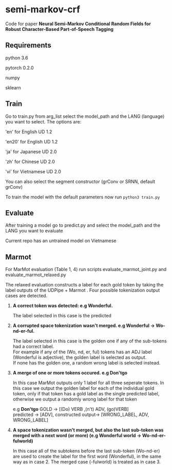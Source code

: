 # semi-markov-crf

Code for paper **Neural Semi-Markov Conditional Random Fields for Robust Character-Based Part-of-Speech Tagging**

## Requirements
python 3.6

pytorch 0.2.0

numpy

sklearn


## Train

Go to train.py from arg\_list select the model\_path and the LANG (language) you want to select. The options are:

'en' for English  UD 1.2 

'en20' for English  UD 1.2 

'ja' for Japanese UD 2.0

'zh' for Chinese UD 2.0

'vi' for Vietnamese UD 2.0


You can also select the segment constructor (grConv or SRNN, default grConv)

To train the model with the default parameters now run `python3 train.py`

## Evaluate

After training a model go to predict.py and select the model\_path and the LANG you want to evaluate

Current repo has an untrained model on Vietnamese

## Marmot

For MarMot evaluation (Table 1, 4) run scripts evaluate_marmot_joint.py and evaluate_marmot_relaxed.py


The relaxed evaluation constructs a label for each gold token by taking the label outputs of the UDPipe + Marmot
. 
Four possible tokenization output cases are detected.

1. **A correct token was detected: e.g Wonderful.**

   The label selected in this case is the predicted

2. **A corrupted space tokenization wasn't merged. e.g Wonderful -> Wo-nd-er-ful.**

   The label selected in this case is the golden one if any of the sub-tokens had a correct label.  
   For example if any of the (Wo, nd, er, ful) tokens has an ADJ label (Wonderful is adjective), the golden label is selected as output.  
   If none has the golden one, a random wrong label is selected instead.


3. **A merge of one or more tokens occured. e.g Don'tgo**

   In this case MarMot outputs only 1 label for all three seperate tokens.
   In this case we output the golden label for each of the individual gold token, only if that token has a gold label as the single predicted label, otherwise we output a randomly wrong label for that token

   e.g **Don'tgo** GOLD -> [(Do) VERB ,(n't) ADV, (go)VERB]   
       predicted -> [ADV],
       constructed output-> [WRONG_LABEL, ADV, WRONG_LABEL]


4. **A space tokenization wasn't merged, but also the last sub-token was merged with a next word (or more) (e.g Wonderful world -> Wo-nd-er-fulworld)**

   In this case all of the subtokens before the last sub-token (Wo-nd-er) are used to create the label for the first word (Wonderful), in the same way as in case 2.
   The merged case (-fulworld) is treated as in case 3.









